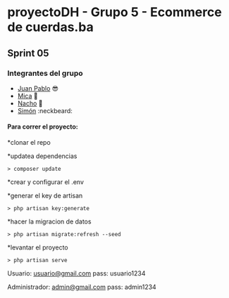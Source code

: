 # proyectoDH - Grupo 5 - Ecommerce de cuerdas.ba

## Sprint 05

### Integrantes del grupo

* [Juan Pablo](https://github.com/juampidalmo) :sunglasses:
* [Mica](https://github.com/micafreue) :raising_hand:
* [Nacho](https://github.com/hartoy) :grimacing:
* [Simón](https://github.com/simonyagas) :neckbeard:


#### Para correr el proyecto:

*clonar el repo

*updatea dependencias
```
> composer update
```

*crear y configurar el .env

*generar el key de artisan
```
> php artisan key:generate
```

*hacer la migracion de datos
```
> php artisan migrate:refresh --seed
```
*levantar el proyecto
```
> php artisan serve
```

Usuario: usuario@gmail.com
pass: usuario1234

Administrador: admin@gmail.com
pass: admin1234
